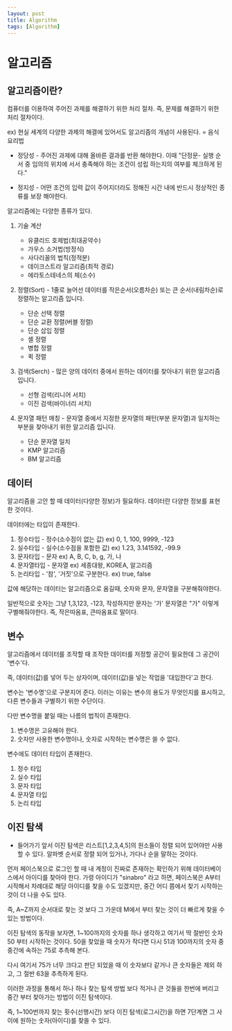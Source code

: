 ```yaml
---
layout: post
title: Algorithm
tags: [Algorithm]
---
```


# 알고리즘

## 알고리즘이란?

컴퓨터를 이용하여 주어진 과제를 해결하기 위한 처리 절차. 즉, 문제를 해결하기 위한 처리 절차이다.

ex) 현실 세계의 다양한 과제의 해결에 있어서도 알고리즘의 개념이 사용된다. = 음식 요리법

- 정당성 - 주어진 과제에 대해 올바른 결과를 반환 해야한다. 이때 "단정문- 실행 순서 중 임의의 위치에 서서 충족해야 하는 조건이 성립 하는지의 여부를 체크하게 된다."

- 정지성 - 어떤 조건의 입력 값이 주어지더라도 정해진 시간 내에 반드시 정상적인 종류를 보장 해야한다.

알고리즘에는 다양한 종류가 있다.

1. 기술 계산

   - 유클리드 호제법(최대공약수)
   - 가우스 소거법(방정식)
   - 사다리꼴의 법칙(정적분)
   - 데이크스트라 알고리즘(최적 경로)
   - 에라토스테네스의 체(소수)

2. 정렬(Sort) - 1줄로 늘어선 데이터를 작은순서(오름차순) 또는 큰 순서(내림차순)로 정렬하는 알고리즘 입니다.

   - 단순 선택 정렬
   - 단순 교환 정렬(버블 정렬)
   - 단순 삽입 정렬
   - 셸 정렬
   - 병합 정렬
   - 퀵 정렬

3. 검색(Serch) - 많은 양의 데이터 중에서 원하는 데이터를 찾아내기 위한 알고리즘 입니다.

   - 선형 검색(리니어 서치)
   - 이진 검색(바이너리 서치)

4. 문자열 패턴 매칭 - 문자열 중에서 지정한 문자열의 패턴(부분 문자열)과 일치하는 부분을 찾아내기 위한 알고리즘 입니다.

   - 단순 문자열 일치
   - KMP 알고리즘
   - BM 알고리즘

## 데이터

알고리즘을 고안 할 때 데이터(다양한 정보)가 필요하다. 데이터란 다양한 정보를 표현 한 것이다.

데이터에는 타입이 존재한다.

1. 정수타입 - 정수(소수점이 없는 값) ex) 0, 1, 100, 9999, -123
2. 실수타입 - 실수(소수점을 포함한 값) ex) 1.23, 3.141592, -99.9
3. 문자타입 - 문자 ex) A, B, C, b, g, 가, 나
4. 문자열타입 - 문자열 ex) 세종대왕, KOREA, 알고리즘
5. 논리타입 - '참', '거짓'으로 구분한다. ex) true, false

값에 해당하는 데이터는 알고리즘으로 옴길때, 숫자와 문자, 문자열을 구분해줘야한다.

일반적으로 숫자는 그냥 1,3,123, -123, 작성하지만 문자는 '가' 문자열은 "가" 이렇게 구별해줘야한다. 즉, 작은따옴표, 큰따옴표로 말이다.

## 변수

알고리즘에서 데이터를 조작할 때 조작한 데이터를 저정할 공간이 필요한데 그 공간이 '변수'다.

즉, 데이터(값)를 넣어 두는 상자이며, 데이터(값)을 넣는 작업을 '대입한다'고 한다.

변수는 '변수명'으로 구분지어 준다. 이러는 이유는 변수의 용도가 무엇인지를 표시하고, 다른 변수들과 구별하기 위한 수단이다.

다만 변수명을 붙일 때는 나름의 법칙이 존재한다.

1. 변수명은 고유해야 한다.
2. 숫자만 사용한 변수명이나, 숫자로 시작하는 변수명은 쓸 수 없다.

변수에도 데이터 타입이 존재한다.

1. 정수 타입
2. 실수 타입
3. 문자 타입
4. 문자열 타입
5. 논리 타입

## 이진 탐색

- 들어가기 앞서 이진 탐색은 리스트[1,2,3,4,5]의 원소들이 정렬 되어 있어야만 사용 할 수 있다. 알파벳 순서로 정렬 되어 있거나, 가다나 순을 말하는 것이다.

먼저 페이스북으로 로그인 할 때 내 계정이 진짜로 존재하는 확인하기 위해 데이터베이스에서 아이디를 찾아야 한다. 가령 아이디가 "sinabro" 라고 하면, 페이스북은 A부터 시작해서 차례대로 해당 아이디를 찾을 수도 있겠지만, 중간 어디 쯤에서 찾기 시작하는 것이 더 나을 수도 있다.

즉, A~Z까지 순서대로 찾는 것 보다 그 가운데 M에서 부터 찾는 것이 더 빠르게 찾을 수 있는 방법이다.

이진 탐색의 동작을 보자면, 1~100까지의 숫자를 하나 생각하고 여기서 딱 절반인 숫자 50 부터 시작하는 것이다. 50을 찾았을 때 숫자가 작다면 다시 51과 100까지의 숫자 중 중간에 속하는 75로 추측해 본다.

다시 여기서 75가 너무 크다고 판단 되었을 때 이 숫자보다 같거나 큰 숫자들은 제외 하고, 그 절반 63을 추측하게 된다.

이러한 과정을 통해서 하나 하나 찾는 탐색 방법 보다 적거나 큰 것들을 한번에 버리고 중간 부터 찾아가는 방법이 이진 탐색이다.

즉, 1~100번까지 찾는 횟수(선행시간) 보다 이진 탐색(로그시간)을 하면 7단계면 그 사이에 원하는 숫자(아이디)를 찾을 수 있다.
